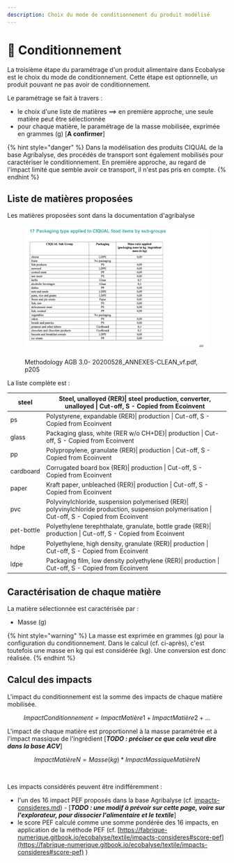 ```yaml
---
description: Choix du mode de conditionnement du produit modélisé
---
```


# 🥫 Conditionnement

La troisième étape du paramétrage d'un produit alimentaire dans Ecobalyse est le choix du mode de conditionnement. Cette étape est optionnelle, un produit pouvant ne pas avoir de conditionnement.&#x20;

Le paramétrage se fait à travers :

* le choix d'une liste de matières ==> en première approche, une seule matière peut être sélectionnée
* pour chaque matière, le paramétrage de la masse mobilisée, exprimée en grammes (g) \[**A confirmer**]

{% hint style="danger" %}
Dans la modélisation des produits CIQUAL de la base Agribalyse, des procédés de transport sont également mobilisés pour caractériser le conditionnement. En première approche, au regard de l'impact limité que semble avoir ce transport, il n'est pas pris en compte.
{% endhint %}

## Liste de matières proposées

Les matières proposées sont dans la documentation d'agribalyse&#x20;

<figure><img src="../.gitbook/assets/image (7).png" alt=""><figcaption><p>Methodology AGB 3.0- 20200528_ANNEXES-CLEAN_vf.pdf, p205</p></figcaption></figure>

La liste complète est :&#x20;

| steel      | Steel, unalloyed {RER}\| steel production, converter, unalloyed \| Cut-off, S - Copied from Ecoinvent                                           |
| ---------- | ----------------------------------------------------------------------------------------------------------------------------------------------- |
| ps         | Polystyrene, expandable {RER}\| production \| Cut-off, S - Copied from Ecoinvent                                                                |
| glass      | Packaging glass, white {RER w/o CH+DE}\| production \| Cut-off, S - Copied from Ecoinvent                                                       |
| pp         | Polypropylene, granulate {RER}\| production \| Cut-off, S - Copied from Ecoinvent                                                               |
| cardboard  | Corrugated board box {RER}\| production \| Cut-off, S - Copied from Ecoinvent                                                                   |
| paper      | Kraft paper, unbleached {RER}\| production \| Cut-off, S - Copied from Ecoinvent                                                                |
| pvc        | Polyvinylchloride, suspension polymerised {RER}\| polyvinylchloride production, suspension polymerisation \| Cut-off, S - Copied from Ecoinvent |
| pet-bottle | Polyethylene terephthalate, granulate, bottle grade {RER}\| production \| Cut-off, S - Copied from Ecoinvent                                    |
| hdpe       | Polyethylene, high density, granulate {RER}\| production \| Cut-off, S - Copied from Ecoinvent                                                  |
| ldpe       | Packaging film, low density polyethylene {RER}\| production \| Cut-off, S - Copied from Ecoinvent                                               |

## Caractérisation de chaque matière

La matière sélectionnée est caractérisée par :&#x20;

* Masse (g)

{% hint style="warning" %}
La masse est exprimée en grammes (g) pour la configuration du conditionnement. Dans le calcul (cf. ci-après), c'est toutefois une masse en kg qui est considérée (kg). Une conversion est donc réalisée.
{% endhint %}

&#x20;

## Calcul des impacts

L'impact du conditionnement est la somme des impacts de chaque matière mobilisée.

$$
ImpactConditionnement = ImpactMatière1 + ImpactMatière 2 + ...
$$

​L'impact de chaque matière est proportionnel à la masse paramétrée et à l'impact massique de l'ingrédient \[_**TODO : préciser ce que cela veut dire dans la base ACV**_]

$$
ImpactMatièreN = Masse (kg) * ImpactMassiqueMatièreN
$$

​

Les impacts considérés peuvent être indifféremment :&#x20;

* l'un des 16 impact PEF proposés dans la base Agribalyse (cf. [impacts-consideres.md](../textile/impacts-consideres.md "mention")) - \[_**TODO : une modif à prévoir sur cette page, voire sur l'explorateur, pour dissocier l'alimentaire et le textile**_]
* le score PEF calculé comme une somme pondérée des 16 impacts, en application de la méthode PEF (cf. [https://fabrique-numerique.gitbook.io/ecobalyse/textile/impacts-consideres#score-pef](https://fabrique-numerique.gitbook.io/ecobalyse/textile/impacts-consideres#score-pef) )
